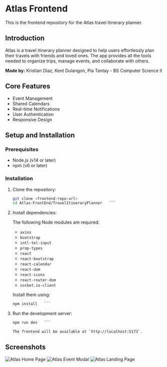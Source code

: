 # Atlas Frontend

This is the frontend repository for the Atlas travel itinerary planner.

## Introduction

Atlas is a travel itinerary planner designed to help users effortlessly plan their travels with friends and loved ones. The app provides all the tools needed to organize trips, manage events, and collaborate with others.

**Made by:** Kristian Diaz, Kent Dulangon, Pia Tantay - BS Computer Science II

## Core Features

- Event Management
- Shared Calendars
- Real-time Notifications
- User Authentication
- Responsive Design

## Setup and Installation

### Prerequisites

- Node.js (v14 or later)
- npm (v6 or later)

### Installation

1. Clone the repository:
   ```bash
   git clone <frontend-repo-url>
   cd Atlas-FrontEnd/TravelItineraryPlanner   ```

2. Install dependencies:

   The following Node modules are required:

   - `axios`
   - `bootstrap`
   - `intl-tel-input`
   - `prop-types`
   - `react`
   - `react-bootstrap`
   - `react-calendar`
   - `react-dom`
   - `react-icons`
   - `react-router-dom`
   - `socket.io-client`

   Install them using:
   ```bash
   npm install   ```

3. Run the development server:
   ```bash
   npm run dev   ```

   The frontend will be available at `http://localhost:5173`.

## Screenshots

![Atlas Home Page]("C:\Users\gibgib\Downloads\HomePage.png")
![Atlas Event Modal]("C:\Users\gibgib\Downloads\EventModal.png")
![Atlas Landing Page]("C:\Users\gibgib\Downloads\LandingPage.png")
